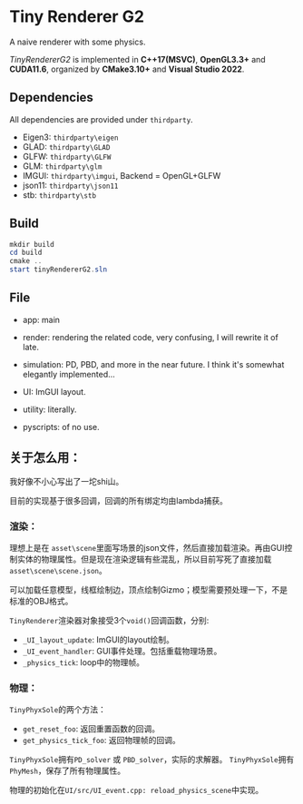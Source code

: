 # Tiny Renderer G2

A naive renderer with some physics.

*TinyRendererG2* is implemented in **C++17(MSVC)**, **OpenGL3.3+** and **CUDA11.6**, organized by **CMake3.10+** and **Visual Studio 2022**.

## Dependencies

All dependencies are provided under `thirdparty`.

- Eigen3: `thirdparty\eigen`
- GLAD: `thirdparty\GLAD`
- GLFW: `thirdparty\GLFW`
- GLM: `thirdparty\glm`
- IMGUI: `thirdparty\imgui`, Backend = OpenGL+GLFW
- json11: `thirdparty\json11`
- stb: `thirdparty\stb`

## Build

```powershell
mkdir build
cd build
cmake ..
start tinyRendererG2.sln
```

## File

- app: main
  
- render: rendering the related code, very confusing, I will rewrite it of late.
  
- simulation: PD, PBD, and more in the near future. I think it's somewhat elegantly implemented...
  
- UI: ImGUI layout.
  
- utility: literally.
  
- pyscripts: of no use.

## 关于怎么用：

我好像不小心写出了一坨shi山。

目前的实现基于很多回调，回调的所有绑定均由lambda捕获。

### 渲染：

理想上是在 `asset\scene`里面写场景的json文件，然后直接加载渲染。再由GUI控制实体的物理属性。但是现在渲染逻辑有些混乱，所以目前写死了直接加载 `asset\scene\scene.json`。

可以加载任意模型，线框绘制边，顶点绘制Gizmo；模型需要预处理一下，不是标准的OBJ格式。

`TinyRenderer`渲染器对象接受3个`void()`回调函数，分别:
- `_UI_layout_update`: ImGUI的layout绘制。
- `_UI_event_handler`: GUI事件处理。包括重载物理场景。
- `_physics_tick`: loop中的物理帧。



### 物理：
`TinyPhyxSole`的两个方法：
- `get_reset_foo`: 返回重置函数的回调。
- `get_physics_tick_foo`: 返回物理帧的回调。

`TinyPhyxSole`拥有`PD_solver` 或 `PBD_solver`，实际的求解器。
`TinyPhyxSole`拥有`PhyMesh`，保存了所有物理属性。
 

物理的初始化在`UI/src/UI_event.cpp: reload_physics_scene`中实现。